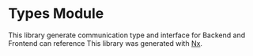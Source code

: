 # Types Module

This library generate communication type and interface for Backend and Frontend can reference
This library was generated with [Nx](https://nx.dev).
